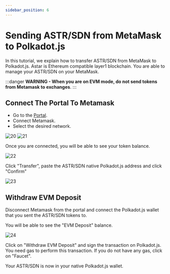 ```yaml
---
sidebar_position: 6
---
```


# Sending ASTR/SDN from MetaMask to Polkadot.js

In this tutorial, we explain how to transfer ASTR/SDN from MetaMask to Polkadot.js. Astar is Ethereum compatible layer1 blockchain. You are able to manage your ASTR/SDN on your MetaMask.

:::danger
**WARNING - When you are on EVM mode, do not send tokens from Metamask to exchanges**.
:::

## Connect The Portal To Metamask

- Go to the [Portal](https://portal.astar.network/).
- Connect Metamask.
- Select the desired network.

![20](img/20.png)
![21](img/21.png)

Once you are connected, you will be able to see your token balance.

![22](img/22.png)

Click "Transfer", paste the ASTR/SDN native Polkadot.js address and click "Confirm"

![23](img/23.png)

## Withdraw EVM Deposit

Disconnect Metamask from the portal and connect the Polkadot.js wallet that you sent the ASTR/SDN tokens to.

You will be able to see the "EVM Deposit" balance.

![24](img/24.png)

Click on "Withdraw EVM Deposit" and sign the transaction on Polkadot.js. You need gas to perform this transaction. If you do not have any gas, click on "Faucet".

Your ASTR/SDN is now in your native Polkadot.js wallet.
